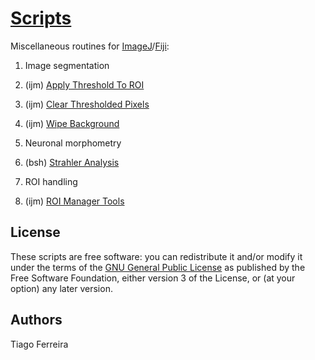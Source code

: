 # [Scripts](https://github.com/tferr/Scripts)

Miscellaneous routines for [ImageJ](http://imagej.nih.gov/ij/)/[Fiji](http://fiji.sc/):

1. Image segmentation
  1. (ijm) [Apply Threshold To ROI](https://raw.github.com/tferr/Scripts/master/Apply_Threshold_To_ROI.ijm)
  2. (ijm) [Clear Thresholded Pixels](https://raw.github.com/tferr/Scripts/master/Clear_Thresholded_Pixels.ijm)
  3. (ijm) [Wipe Background](https://raw.github.com/tferr/Scripts/master/Wipe_Background.ijm)

2. Neuronal morphometry
  1. (bsh) [Strahler Analysis](http://fiji.sc/Strahler_Analysis)

3. ROI handling
  1. (ijm) [ROI Manager Tools](http://imagej.net/plugins/roi-manager-tools)


License
-------
These scripts are free software: you can redistribute it and/or modify it under the terms of the [GNU General Public License](http://www.gnu.org/licenses/gpl.txt) as published by the Free Software Foundation, either version 3 of the License, or (at your option) any later version.


Authors
-------
Tiago Ferreira
